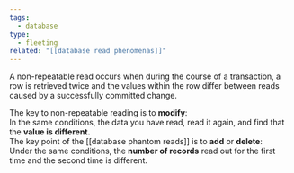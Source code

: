 ```yaml
---
tags:
  - database
type:
  - fleeting
related: "[[database read phenomenas]]"
---
```

A non-repeatable read occurs when during the course of a transaction, a row is retrieved twice and the values within the row differ between reads caused by a successfully committed change.


The key to non-repeatable reading is to **modify**:  
In the same conditions, the data you have read, read it again, and find that the **value is different.**  
The key point of the [[database phantom reads]] is to **add** or **delete**:  
Under the same conditions, the **number of records** read out for the first time and the second time is different.

